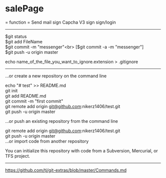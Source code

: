 # salePage
= function =
Send mail sign
Capcha V3 sign
sign/login

---------

$git status<br>
$git add FileName<br>
$git commit -m "messenger"<br>
[$git commit -a -m "messenger"]<br>
$git push -u origin master<br>

echo name_of_the_file_you_want_to_ignore.extension > .gitignore

----------
…or create a new repository on the command line

echo "# test" >> README.md<br>
git init<br>
git add README.md<br>
git commit -m "first commit"<br>
git remote add origin git@github.com:nikerz1406/test.git<br>
git push -u origin master<br>

…or push an existing repository from the command line

git remote add origin git@github.com:nikerz1406/test.git<br>
git push -u origin master<br>
…or import code from another repository<br>

You can initialize this repository with code from a Subversion, Mercurial, or TFS project.<br>

------------
https://github.com/tj/git-extras/blob/master/Commands.md

